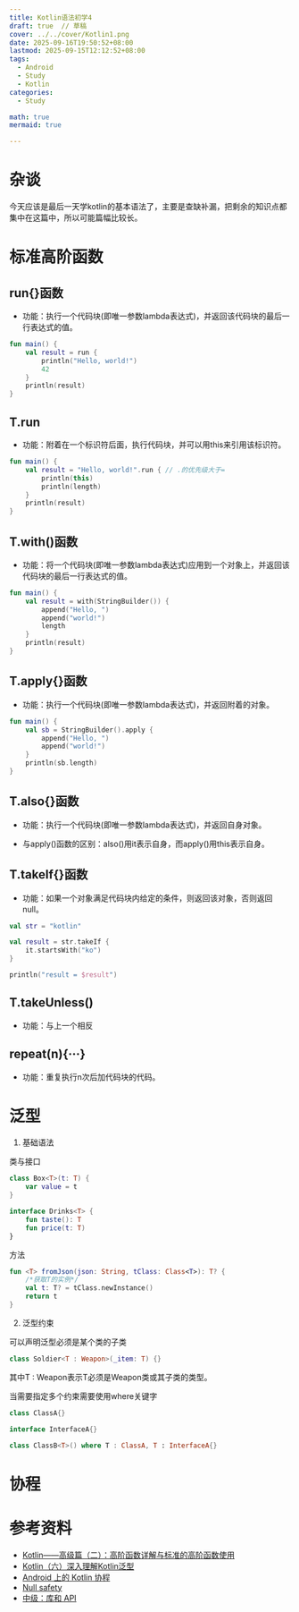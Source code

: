 ```yaml
---
title: Kotlin语法初学4
draft: true  // 草稿
cover: ../../cover/Kotlin1.png
date: 2025-09-16T19:50:52+08:00
lastmod: 2025-09-15T12:12:52+08:00
tags:
  - Android
  - Study
  - Kotlin
categories:
  - Study

math: true
mermaid: true

---
```


# 杂谈 
今天应该是最后一天学kotlin的基本语法了，主要是查缺补漏，把剩余的知识点都集中在这篇中，所以可能篇幅比较长。

# 标准高阶函数

## run{}函数

- 功能：执行一个代码块(即唯一参数lambda表达式)，并返回该代码块的最后一行表达式的值。
```kotlin
fun main() {
    val result = run {
        println("Hello, world!")
        42
    }
    println(result)
}
```
## T.run

- 功能：附着在一个标识符后面，执行代码块，并可以用this来引用该标识符。
```kotlin
fun main() {  
    val result = "Hello, world!".run { // .的优先级大于=
        println(this)
        println(length)
    }
    println(result)
}
```
## T.with()函数

- 功能：将一个代码块(即唯一参数lambda表达式)应用到一个对象上，并返回该代码块的最后一行表达式的值。
```kotlin
fun main() {
    val result = with(StringBuilder()) {
        append("Hello, ")
        append("world!")
        length
    }
    println(result)
}
```

## T.apply{}函数

- 功能：执行一个代码块(即唯一参数lambda表达式)，并返回附着的对象。
```kotlin
fun main() {
    val sb = StringBuilder().apply {
        append("Hello, ")
        append("world!")
    }
    println(sb.length)
}
```


## T.also{}函数

- 功能：执行一个代码块(即唯一参数lambda表达式)，并返回自身对象。

- 与apply()函数的区别：also()用it表示自身，而apply()用this表示自身。

## T.takeIf{}函数

- 功能：如果一个对象满足代码块内给定的条件，则返回该对象，否则返回null。

```kotlin
val str = "kotlin"

val result = str.takeIf {
    it.startsWith("ko") 
}

println("result = $result")
```

## T.takeUnless()

- 功能：与上一个相反

## repeat(n){···}

- 功能：重复执行n次后加代码块的代码。

# 泛型

1. 基础语法

类与接口

```kotlin
class Box<T>(t: T) {
    var value = t
}

interface Drinks<T> {
    fun taste(): T
    fun price(t: T)
}
```

方法
```kotlin
fun <T> fromJson(json: String, tClass: Class<T>): T? {
    /*获取T的实例*/
    val t: T? = tClass.newInstance()
    return t
}
```

2. 泛型约束
   
可以声明泛型必须是某个类的子类

```kotlin
class Soldier<T : Weapon>(_item: T) {}
```
其中T : Weapon表示T必须是Weapon类或其子类的类型。

当需要指定多个约束需要使用where关键字

```kotlin
class ClassA{}

interface InterfaceA{}

class ClassB<T>() where T : ClassA, T : InterfaceA{}    
```

# 协程




# 参考资料

- [Kotlin——高级篇（二）：高阶函数详解与标准的高阶函数使用](https://www.cnblogs.com/Jetictors/p/9225557.html)
- [Kotlin（六）深入理解Kotlin泛型](https://juejin.cn/post/6959859571242303495)
- [Android 上的 Kotlin 协程](https://developer.android.google.cn/kotlin/coroutines?hl=zh-cn)
- [Null safety](https://kotlinlang.org/docs/kotlin-tour-null-safety.html)
- [中级：库和 API](https://kotlinlang.org/docs/kotlin-tour-intermediate-libraries-and-apis.html)